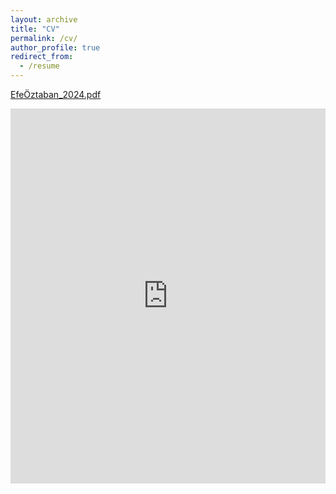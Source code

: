 ```yaml
---
layout: archive
title: "CV"
permalink: /cv/
author_profile: true
redirect_from:
  - /resume
---
```


[EfeÖztaban_2024.pdf](https://github.com/user-attachments/files/17579105/efeoztaban_CV.pdf)

<iframe src="https://drive.google.com/file/d/1e-JVSh4IxCo9VejuxkAW5pI_C9Rbduwv/preview" 
        style="width:100%; height:600px;" frameborder="0" allowfullscreen></iframe>



